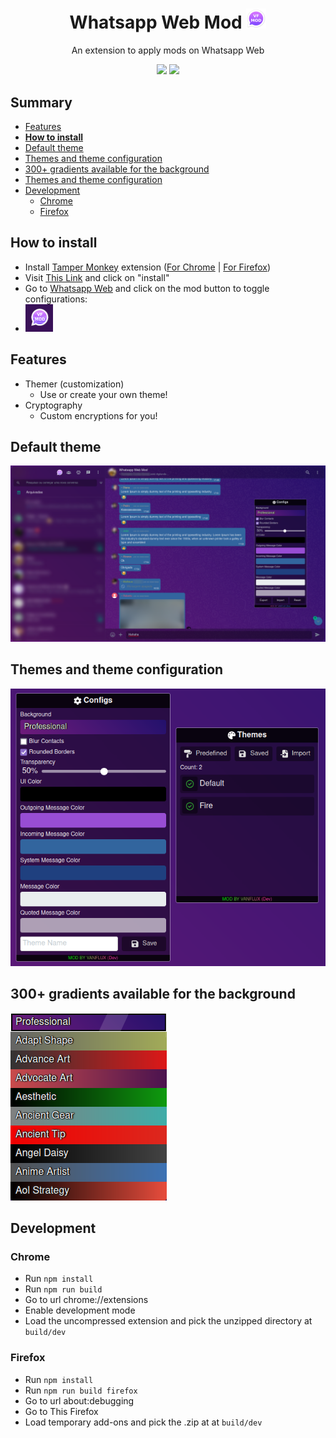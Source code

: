<h1 align="center">
  Whatsapp Web Mod <img width="32px" src="./docs/images/logo.png" />
</h1>

<p align="center">
  An extension to apply mods on Whatsapp Web
</p>

<p align="center">
  <img src="https://img.shields.io/github/v/release/vanflux/whatsapp-web-mod" />
  <img src="https://img.shields.io/github/actions/workflow/status/vanflux/whatsapp-web-mod/build-release.yml" />
</p>

## Summary

- [Features](#features)
- [**How to install**](#how-to-install)
- [Default theme](#default-theme)
- [Themes and theme configuration](#themes-and-theme-configuration)
- [300+ gradients available for the background](#300-gradients-available-for-the-background)
- [Themes and theme configuration](#themes-and-theme-configuration)
- [Development](#development)
  - [Chrome](#chrome)
  - [Firefox](#firefox)

## How to install

- Install [Tamper Monkey](https://chrome.google.com/webstore/detail/tampermonkey/dhdgffkkebhmkfjojejmpbldmpobfkfo) extension ([For Chrome](https://chrome.google.com/webstore/detail/tampermonkey/dhdgffkkebhmkfjojejmpbldmpobfkfo) | [For Firefox](https://addons.mozilla.org/en-US/firefox/addon/tampermonkey/))
- Visit [This Link](https://github.com/vanflux/whatsapp-web-mod/releases/latest/download/wwm-vf.user.js) and click on "install"
- Go to [Whatsapp Web](https://web.whatsapp.com/) and click on the mod button to toggle configurations:
- ![](./docs/images/toggle-button.png)

## Features

- Themer (customization)
  - Use or create your own theme!
- Cryptography
  - Custom encryptions for you!

## Default theme

![](./docs/images/wp-ui.png)

## Themes and theme configuration

![](./docs/images/mod-ui.png)

## 300+ gradients available for the background

![](./docs/images/gradients.png)

## Development

### **Chrome**

- Run `npm install`
- Run `npm run build`
- Go to url chrome://extensions
- Enable development mode
- Load the uncompressed extension and pick the unzipped directory at `build/dev`

### **Firefox**

- Run `npm install`
- Run `npm run build firefox`
- Go to url about:debugging
- Go to This Firefox
- Load temporary add-ons and pick the .zip at at `build/dev`
